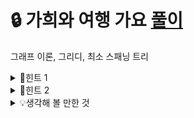# 🔒 가희와 여행 가요 [풀이](https://codingdog.pe.kr/2024/01/07/%ed%81%ac%eb%a3%a8%ec%8a%a4%ec%b9%bc-%ec%95%8c%ea%b3%a0%eb%a6%ac%ec%a6%98-%ec%a0%95%eb%8b%b9%ec%84%b1-%ec%a6%9d%eb%aa%85%ec%9d%84-%ed%95%b4-%eb%b4%85%ec%8b%9c%eb%8b%a4/)
그래프 이론, 그리디, 최소 스패닝 트리
<details>
<summary>🔑힌트 1</summary>
비용을 최소로 하는 조건이 걸려 있으면 어떻게 풀면 되나요?
</details>
<details>
<summary>🔑힌트 2</summary>
이제, 건설 시간을 최소로 하라고 했습니다.
<ul>
  <li> 비용이 같은 경우 <br>
  <li> 건설 시간이 더 큰 간선을 선택하면 어떻게 되나요? <br>
</ul>
건설 시간이 더 작은 간선을 선택해 보세요. 큰 것을 선택할 때 보다 항상 이득이 되게 만들 수 있나요?
</details>
<details>
<summary>💡생각해 볼 만한 것</summary>
크루스칼 알고리즘의 유니온 파인드를 구현할 때 아래 두 가지를 많이 이용합니다.
<ul>
  <li> by path compression <br>
  <li> by rank <br>
</ul>
두 번째 방법으로 구할 때 시간 복잡도는 어떻게 될까요?
</details>